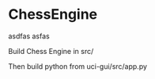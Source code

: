 

# ChessEngine
asdfas
asfas

Build Chess Engine in src/

Then build python from uci-gui/src/app.py
